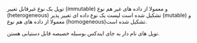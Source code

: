 توپل یک نوع غیرقابل تغییر (immutable) و معمولا از داده های غیر هم نوع (heterogeneous) تشکیل شده است
لیست یک نوع داده ای تغییر پذیر (mutable) و معمولا از داده های هم نوع (homogeneous)تشکیل شده است.

توپل های نام دار به جای ایندکس بوسیله خصیصه قابل دستیابی هستن.

